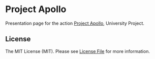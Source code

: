 # Project Apollo
Presentation page for the action [Project Apollo](https://github.com/johanleroux/apollo), University Project.

## License
The MIT License (MIT). Please see [License File](license.md) for more information.